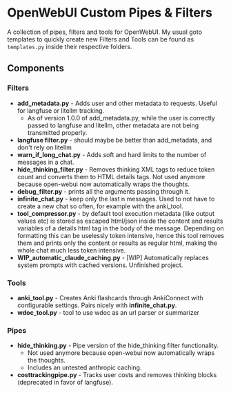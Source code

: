 # OpenWebUI Custom Pipes & Filters

A collection of pipes, filters and tools for OpenWebUI. My usual goto templates to quickly create new Filters and Tools can be found as `templates.py` inside their respective folders.

## Components

### Filters

- **add_metadata.py** - Adds user and other metadata to requests. Useful for langfuse or litellm tracking.
    * As of version 1.0.0 of add_metadata.py, while the user is correctly passed to langfuse and litellm, other metadata are not being transmitted properly.
- **langfuse filter.py** - should maybe be better than add_metadata, and don't rely on litellm
- **warn_if_long_chat.py** - Adds soft and hard limits to the number of messages in a chat.
- **hide_thinking_filter.py** - Removes thinking XML tags to reduce token count and converts them to HTML details tags. Not used anymore because open-webui now automatically wraps the thoughts.
- **debug_filter.py** - prints all the arguments passing through it.
- **infinite_chat.py** - keep only the last n messages. Used to not have to create a new chat so often, for example with the anki_tool.
- **tool_compressor.py** - by default tool execution metadata (like output values etc) is stored as escaped html/json inside the content and results variables of a details html tag in the body of the message. Depending on formatting this can be uselessly token intensive, hence this tool removes them and prints only the content or results as regular html, making the whole chat much less token intensive.
- **WIP_automatic_claude_caching.py**  - [WIP] Automatically replaces system prompts with cached versions. Unfinished project.

### Tools

- **anki_tool.py** - Creates Anki flashcards through AnkiConnect with configurable settings. Pairs nicely with **infinite_chat.py**.
- **wdoc_tool.py** - tool to use wdoc as an url parser or summarizer

### Pipes

- **hide_thinking.py** - Pipe version of the hide_thinking filter functionality.
    - Not used anymore because open-webui now automatically wraps the thoughts.
    - Includes an untested anthropic caching.
- **costtrackingpipe.py** - Tracks user costs and removes thinking blocks (deprecated in favor of langfuse).

